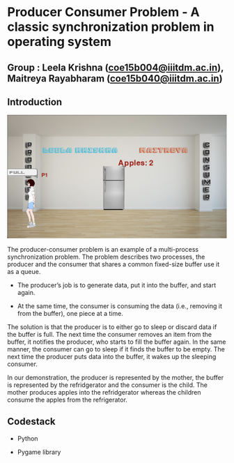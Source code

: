 # Producer Consumer Problem - A classic synchronization problem in operating system

## Group : Leela Krishna (coe15b004@iiitdm.ac.in), Maitreya Rayabharam (coe15b040@iiitdm.ac.in)

## Introduction

![Screenshot](https://github.com/maitreya2954/Producer-Consumer-problem/blob/master/image.png)

The producer-consumer problem is an example of a multi-process synchronization problem. The problem describes two processes, the producer and the consumer that shares a common fixed-size buffer use it as a queue.

* The producer’s job is to generate data, put it into the buffer, and start again.

* At the same time, the consumer is consuming the data (i.e., removing it from the buffer), one piece at a time.

The solution is that the producer is to either go to sleep or discard data if the buffer is full. The next time the consumer removes an item from the buffer, it notifies the producer, who starts to fill the buffer again. In the same manner, the consumer can go to sleep if it finds the buffer to be empty. The next time the producer puts data into the buffer, it wakes up the sleeping consumer.

In our demonstration, the producer is represented by the mother, the buffer is represented by the refridgerator and the consumer is the child. The mother produces apples into the refridgerator whereas the children consume the apples from the refrigerator.

## Codestack

* Python

* Pygame library

